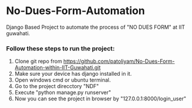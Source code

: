 # No-Dues-Form-Automation
 Django Based Project to automate the process of "NO DUES FORM" at IIT guwahati.
 
### Follow these steps to run the project: 
  1. Clone git repo from https://github.com/patoliyam/No-Dues-Form-Automation-within-IIT-Guwahati.git
  2. Make sure your device has django installed in it.
  3. Open windows cmd or ubuntu terminal.
  4. Go to the project direcctory "NDF"
  5. Execute "python manage.py runserver"
  6. Now you can see the project in browser by "127.0.0.1:8000/login_user"

